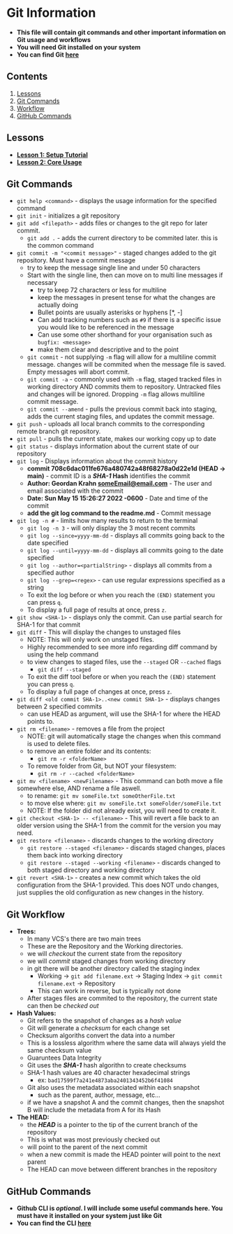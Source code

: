 # Git Information

- **This file will contain git commands and other important information on Git usage and workflows**
- **You will need Git installed on your system**
- **You can find Git [here](https://git-scm.com/)**


## Contents
1.  [Lessons](#lessons)
2.  [Git Commands](#git-commands)
3.  [Workflow](#git-workflow)
4.  [GitHub Commands](#github-commands)

## Lessons
- **[Lesson 1: Setup Tutorial](Lesson1/Setup.md)**
- **[Lesson 2: Core Usage](Lesson2/CoreUsage.md)**
## Git Commands
- `git help <command>` - displays the usage information for the specified command
- `git init` - initializes a git repository
- `git add <filepath>` - adds files or changes to the git repo for later commit.
    - `git add .` - adds the current directory to be commited later. this is the common command
- `git commit -m "<commit message>"` - staged changes added to the git repository. Must have a commit message
    - try to keep the message single line and under 50 characters
    - Start with the single line, then can move on to multi line messages if necessary
        - try to keep 72 characters or less for multiline
        - keep the messages in present tense for what the changes are actually doing
        - Bullet points are usually asterisks or hyphens [*, -]
        - Can add tracking numbers such as `#9` if there is a specific issue you would like to be referenced in the message
        - Can use some other shorthand for your organisation such as `bugfix: <message>`
        - make them clear and descriptive and to the point
    - `git commit` - not supplying `-m` flag will allow for a multiline commit message. changes will be commited when the message file is saved. Empty messages will abort commit.
    - `git commit -a` - commonly used with `-m` flag, staged tracked files in working directory AND commits them to repository. Untracked files and changes will be ignored. Dropping `-m` flag allows multiline commit message.
    - `git commit --amend` - pulls the previous commit back into staging, adds the current staging files, and updates the commit message.
- `git push` - uploads all local branch commits to the corresponding remote branch git repository.
- `git pull` - pulls the current state, makes our working copy up to date
- `git status` - displays information about the current state of our repository
- `git log` - Displays information about the commit history
    -   **commit 708c6dac011fe676a480742a48f68278a0d22e1d (HEAD -> main)**  - commit ID is a ***SHA-1* Hash** identifies the commit
    -   **Author: Geordan Krahn <someEmail@email.com>** - The user and email associated with the commit
    -   **Date: Sun May 15 15:26:27 2022 -0600** - Date and time of the commit
    -   **add the git log command to the readme.md** - Commit message
- `git log -n #` - limits how many results to return to the terminal
    - `git log -n 3` - will only display the 3 most recent commits
    - `git log --since=yyyy-mm-dd` - displays all commits going back to the date specified
    - `git log --until=yyyy-mm-dd` - displays all commits going to the date specified
    - `git log --author=<partialString>` - displays all commits from a specified author
    - `git log --grep=<regex>` - can use regular expressions specified as a string
    - To exit the log before or when you reach the `(END)` statement you can press `q`.
    - To display a full page of results at once, press `z`.
- `git show <SHA-1>` - displays only the commit. Can use partial search for SHA-1 for that commit
- `git diff` - This will display the changes to unstaged files
    - NOTE: This will only work on unstaged files.
    - Highly recommended to see more info regarding diff command by using the help command
    - to view changes to staged files, use the `--staged` OR `--cached` flags
        - `git diff --staged`
    - To exit the diff tool before or when you reach the `(END)` statement you can press `q`.
    - To display a full page of changes at once, press `z`.
- `git diff <old commit SHA-1>..<new commit SHA-1>` - displays changes between 2 specified commits
    - can use HEAD as argument, will use the SHA-1 for where the HEAD points to.
- `git rm <filename>` - removes a file from the project
    - NOTE: git will automatically stage the changes when this command is used to delete files.
    - to remove an entire folder and its contents:
        - `git rm -r <folderName>`
    - To remove folder from Git, but NOT your filesystem:
        - `git rm -r --cached <folderName>`
- `git mv <filename> <newFilename>` - This command can both move a file somewhere else, AND rename a file aswell.
    - to rename:
        `git mv someFile.txt someOtherFile.txt`
    - to move else where:
        `git mv someFile.txt someFolder/someFile.txt`
    - NOTE: If the folder did not already exist, you will need to create it.
- `git checkout <SHA-1> -- <filename>` - This will revert a file back to an older version using the SHA-1 from the commit for the version you may need.
- `git restore <filename>` - discards changes to the working directory
    - `git restore --staged <filename>` - discards staged changes, places them back into working directory
    - `git restore --staged --working <filename>` - discards changed to both staged directory and working directory
- `git revert <SHA-1>` - creates a new commit which takes the old configuration from the SHA-1 provided. This does NOT undo changes, just supplies the old configuration as new changes in the history.

## Git Workflow
-  **Trees:**
    - In many VCS's there are two main trees
    - These are the Repository and the Working directories.
    - we will *checkout* the current state from the repository
    - we will *commit* staged changes from working directory
    - in git there will be another directory called the staging index
        - Working -> `git add filename.ext` -> Staging Index -> `git commit filename.ext` -> Repository
        - This can work in reverse, but is typically not done
    - After stages files are commited to the repository, the current state can then be *checked out*
- **Hash Values:**
    - Git refers to the snapshot of changes as a *hash value*
    - Git will generate a *checksum* for each change set
    - Checksum algoriths convert the data into a number
    - This is a lossless algorithm where the same data will always yield the same checksum value
    - Guaruntees Data Integrity
    - Git uses the ***SHA-1*** hash algorithn to create checksums
    - SHA-1 hash values are 40 character hexadecimal strings
        - ex: `bad17599f7a241e4873aba2401343452b6f41084`
    - Git also uses the metadata associated within each snapshot
        - such as the parent, author, message, etc...
    - if we have a snapshot A and the commit changes, then the snapshot B will include the metadata from A for its Hash
- **The HEAD:**
    - the ***HEAD*** is a pointer to the tip of the current branch of the repository
    - This is what was most previously checked out
    - will point to the parent of the next commit
    - when a new commit is made the HEAD pointer will point to the next parent
    - The HEAD can move between different branches in the repository

## GitHub Commands
- **Github CLI is *optional*. I will include some useful commands here. You must have it installed on your system just like Git**
- **You can find the CLI [here](https://cli.github.com/)**